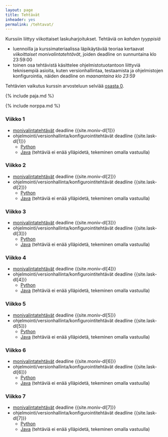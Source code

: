```yaml
---
layout: page
title: Tehtävät
inheader: yes
permalink: /tehtavat/
---
```


Kurssiin liittyy viikottaiset laskuharjoitukset. Tehtäviä on _kahden tyyppisiä_

- luennoilla ja kurssimateriaalissa läpikäytävää teoriaa kertaavat _viikoittaiset monivalintatehtävät_, joiden deadline on sunnuntaina klo 23:59:00
- toinen osa tehtävistä käsittelee ohjelmistotuotantoon liittyviä teknisempiä asioita, kuten versionhallintaa, testaamista ja ohjelmistojen konfigurointia, näiden deadline on _maanantaina klo 23:59_

Tehtävien vaikutus kurssin arvosteluun selviää [osasta 0](/osa0#kurssin-arvostelu).

{% include paja.md %}

{% include norppa.md %}

### Viikko 1

- [monivalintatehtävät]({{site.stats_url}}/quiz/1) deadline {{site.moniv-dl[1]}}
- ohjelmointi/versionhallinta/konfigurointitehtävät deadline {{site.lask-dl[1]}}
  - [Python](/tehtavat1)
  - [Java](/java/tehtavat1) (tehtäviä ei enää ylläpidetä, tekeminen omalla vastuulla)

### Viikko 2

- [monivalintatehtävät]({{site.stats_url}}/quiz/2) deadline {{site.moniv-dl[2]}}
- ohjelmointi/versionhallinta/konfigurointitehtävät deadline {{site.lask-dl[2]}}
  - [Python](/tehtavat2)
  - [Java](/java/tehtavat2) (tehtäviä ei enää ylläpidetä, tekeminen omalla vastuulla)

### Viikko 3

- [monivalintatehtävät]({{site.stats_url}}/quiz/3) deadline {{site.moniv-dl[3]}}
- ohjelmointi/versionhallinta/konfigurointitehtävät deadline {{site.lask-dl[3]}}
  - [Python](/tehtavat3)
  - [Java](/java/tehtavat3) (tehtäviä ei enää ylläpidetä, tekeminen omalla vastuulla)

### Viikko 4

- [monivalintatehtävät]({{site.stats_url}}/quiz/4) deadline {{site.moniv-dl[4]}}
- ohjelmointi/versionhallinta/konfigurointitehtävät deadline {{site.lask-dl[4]}}
  - [Python](/tehtavat4)
  - [Java](/java/tehtavat4) (tehtäviä ei enää ylläpidetä, tekeminen omalla vastuulla)

### Viikko 5

- [monivalintatehtävät]({{site.stats_url}}/quiz/5) deadline {{site.moniv-dl[5]}}
- ohjelmointi/versionhallinta/konfigurointitehtävät deadline {{site.lask-dl[5]}}
  - [Python](/tehtavat5)
  - [Java](/java/tehtavat5) (tehtäviä ei enää ylläpidetä, tekeminen omalla vastuulla)

### Viikko 6

- [monivalintatehtävät]({{site.stats_url}}/quiz/6) deadline {{site.moniv-dl[6]}}
- ohjelmointi/versionhallinta/konfigurointitehtävät deadline {{site.lask-dl[6]}}
  - [Python](/tehtavat6)
  - [Java](/java/tehtavat6) (tehtäviä ei enää ylläpidetä, tekeminen omalla vastuulla)

### Viikko 7

- [monivalintatehtävät]({{site.stats_url}}/quiz/7) deadline {{site.moniv-dl[7]}}
- ohjelmointi/versionhallinta/konfigurointitehtävät deadline {{site.lask-dl[7]}}
  - [Python](/tehtavat7)
  - [Java](/java/tehtavat7) (tehtäviä ei enää ylläpidetä, tekeminen omalla vastuulla)

